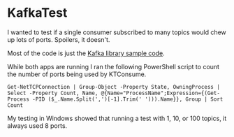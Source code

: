 # KafkaTest
I wanted to test if a single consumer subscribed to many topics would chew up lots of ports. Spoilers, it doesn't.

Most of the code is just the [Kafka library sample code](https://github.com/confluentinc/confluent-kafka-dotnet).

While both apps are running I ran the following PowerShell script to count the number of ports being used by KTConsume.

    Get-NetTCPConnection | Group-Object -Property State, OwningProcess | Select -Property Count, Name, @{Name="ProcessName";Expression={(Get-Process -PID ($_.Name.Split(',')[-1].Trim(' '))).Name}}, Group | Sort Count

My testing in Windows showed that running a test with 1, 10, or 100 topics, it always used 8 ports.
